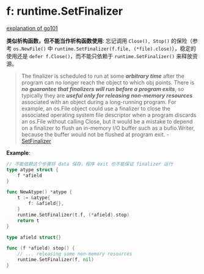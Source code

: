 # f: runtime.SetFinalizer

[explanation of go101](https://gfw.go101.org/article/unofficial-faq.html#finalizers)

**类似析构函数，但不能当作析构函数使用**: 忘记调用 `Close(), Stop()` 的保险（参考 `os.NewFile()` 中 `runtime.SetFinalizer(f.file, (*file).close)`），稳定的使用还是 `defer f.Close()`，而不能只依赖于 `runtime.SetFinalizer()` 来释放资源。

> The finalizer is scheduled to run at some ***arbitrary time*** after the program can no longer reach the object to which obj points. There is ***no guarantee that finalizers will run before a program exits***, so typically they are ***useful only for releasing non-memory resources*** associated with an object during a long-running program. For example, an os.File object could use a finalizer to close the associated operating system file descriptor when a program discards an os.File without calling Close, but it would be a mistake to depend on a finalizer to flush an in-memory I/O buffer such as a bufio.Writer, because the buffer would not be flushed at program exit.  - [SetFinalizer](https://pkg.go.dev/runtime#SetFinalizer)

**Example**:
```go
// 不能依赖这个步骤将 data 保存，程序 exit 也不能保证 finalizer 运行
type atype struct {
    f *afield
}

func NewAtype() *atype {
    t := &atype{
        f: &afield{},
    }
    runtime.SetFinalizer(t.f, (*afield).stop)
    return t
}

type afield struct{}

func (f *afield) stop() {
    // ... releasing some non-memory resources
    runtime.SetFinalizer(f, nil)
}
```
